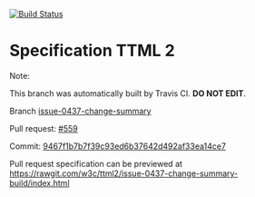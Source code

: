 [![Build Status](https://travis-ci.org/w3c/ttml2.svg?branch=issue-0437-change-summary)](https://travis-ci.org/w3c/ttml2)


# Specification TTML 2


Note:


This branch was automatically built by Travis CI. <b>DO NOT EDIT</b>.


 Branch [issue-0437-change-summary](https://github.com/w3c/ttml2/tree/issue-0437-change-summary)


 Pull request: [#559](https://github.com/w3c/ttml2/pull/559)


 Commit: [9467f1b7b7f39c93ed6b37642d492af33ea14ce7](https://github.com/w3c/ttml2/commit/9467f1b7b7f39c93ed6b37642d492af33ea14ce7)

Pull request specification can be previewed at https://rawgit.com/w3c/ttml2/issue-0437-change-summary-build/index.html



